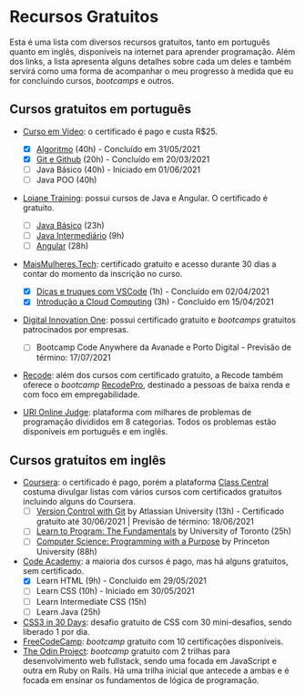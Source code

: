 # Recursos Gratuitos

Esta é uma lista com diversos recursos gratuitos, tanto em português quanto em inglês, disponíveis na internet para aprender programação. Além dos links, a lista apresenta alguns detalhes sobre cada um deles e também servirá como uma forma de acompanhar o meu progresso à medida que eu for concluindo cursos, *bootcamps* e outros.



## Cursos gratuitos em português



- [Curso em Vídeo](https://www.cursoemvideo.com/): o certificado é pago e custa R$25. 
  - [x] [Algoritmo](https://www.cursoemvideo.com/course/curso-de-algoritmo/) (40h) - Concluído em 31/05/2021
  - [x] [Git e Github](https://www.cursoemvideo.com/course/curso-de-git-e-github/) (20h) - Concluído em 20/03/2021
  - [ ] Java Básico (40h) - Iniciado em 01/06/2021
  - [ ] Java POO (40h)

- [Loiane Training](https://loiane.training/): possui cursos de Java e Angular. O certificado é gratuito.
  - [ ] [Java Básico](https://loiane.training/curso/java-basico) (23h)
  - [ ] [Java Intermediário](https://loiane.training/curso/java-intermediario) (9h)
  - [ ] [Angular](https://loiane.training/curso/angular) (28h)

- [MaisMulheres.Tech](https://maismulheres.tech/): certificado gratuito e acesso durante 30 dias a contar do momento da inscrição no curso.
  - [x] [Dicas e truques com VSCode](https://maismulheres.tech/p/dicas-e-truques-com-visual-studio-code) (1h) - Concluído em 02/04/2021
  - [x] [Introdução a Cloud Computing](https://maismulheres.tech/p/introducao-a-cloud-computing) (3h) - Concluído em 15/04/2021
  
- [Digital Innovation One](https://digitalinnovation.one/): possui certificado gratuito e *bootcamps* gratuitos patrocinados por empresas.
  - [ ] Bootcamp Code Anywhere da Avanade e Porto Digital - Previsão de término: 17/07/2021
  
- [Recode](https://recode.org.br/cursos/): além dos cursos com certificado gratuito, a Recode também oferece o *bootcamp* [RecodePro](https://www.recodepro.org.br/), destinado a pessoas de baixa renda e com foco em empregabilidade.

- [URI Online Judge](https://www.urionlinejudge.com.br/judge/pt/login?redirect=%2Fpt): plataforma com milhares de problemas de programação divididos em 8 categorias. Todos os problemas estão disponíveis em português e em inglês.



## Cursos gratuitos em inglês



- [Coursera](https://www.coursera.org/): o certificado é pago, porém a plataforma [Class Central](https://www.classcentral.com/) costuma divulgar listas com vários cursos com certificados gratuitos incluindo alguns do Coursera. 
  - [ ] [Version Control with Git](https://www.coursera.org/learn/version-control-with-git?) by Atlassian University (13h) - Certificado gratuito até 30/06/2021 | Previsão de término: 18/06/2021
  - [ ] [Learn to Program: The Fundamentals](https://www.coursera.org/learn/learn-to-program?ranMID=40328&ranEAID=SAyYsTvLiGQ&ranSiteID=SAyYsTvLiGQ-u8cATGNZDp5UPEfbDSkc0Q&siteID=SAyYsTvLiGQ-u8cATGNZDp5UPEfbDSkc0Q&utm_content=10&utm_medium=partners&utm_source=linkshare&utm_campaign=SAyYsTvLiGQ) by University of Toronto (25h)
  - [ ] [Computer Science: Programming with a Purpose](https://www.coursera.org/learn/cs-programming-java?ranMID=40328&ranEAID=SAyYsTvLiGQ&ranSiteID=SAyYsTvLiGQ-gZfofTyGG2cutvbgSeM6AA&siteID=SAyYsTvLiGQ-gZfofTyGG2cutvbgSeM6AA&utm_content=10&utm_medium=partners&utm_source=linkshare&utm_campaign=SAyYsTvLiGQ) by Princeton University (88h)

- [Code Academy](https://www.codecademy.com/learn): a maioria dos cursos é pago, mas há alguns gratuitos, sem certificado.
  - [x] Learn HTML (9h) - Concluído em 29/05/2021
  - [ ] Learn CSS (10h) - Iniciado em 30/05/2021
  - [ ] Learn Intermediate CSS (15h)
  - [ ] Learn Java (25h)

- [CSS3 in 30 Days](https://codecollege.ca/p/css3-coding-challenge): desafio gratuito de CSS com 30 mini-desafios, sendo liberado 1 por dia.
- [FreeCodeCamp](https://www.freecodecamp.org/learn/): *bootcamp* gratuito com 10 certificações disponíveis.
- [The Odin Project](https://www.theodinproject.com/paths): *bootcamp* gratuito com 2 trilhas para desenvolvimento web fullstack, sendo uma focada em JavaScript e outra em Ruby on Rails. Há uma trilha inicial que antecede a ambas e é focada em ensinar os fundamentos de lógica de programação.

